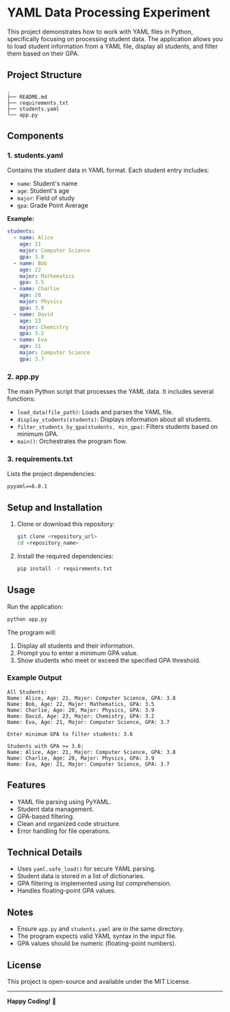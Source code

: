 # YAML Data Processing Experiment

This project demonstrates how to work with YAML files in Python, specifically focusing on processing student data. The application allows you to load student information from a YAML file, display all students, and filter them based on their GPA.

## Project Structure
```
.
├── README.md
├── requirements.txt
├── students.yaml
└── app.py
```

## Components
### 1. students.yaml
Contains the student data in YAML format. Each student entry includes:
- `name`: Student's name
- `age`: Student's age
- `major`: Field of study
- `gpa`: Grade Point Average

**Example:**
```yaml
students:
  - name: Alice
    age: 21
    major: Computer Science
    gpa: 3.8
  - name: Bob
    age: 22
    major: Mathematics
    gpa: 3.5
  - name: Charlie
    age: 20
    major: Physics
    gpa: 3.9
  - name: David
    age: 23
    major: Chemistry
    gpa: 3.2
  - name: Eva
    age: 21
    major: Computer Science
    gpa: 3.7
```

### 2. app.py
The main Python script that processes the YAML data. It includes several functions:
- `load_data(file_path)`: Loads and parses the YAML file.
- `display_students(students)`: Displays information about all students.
- `filter_students_by_gpa(students, min_gpa)`: Filters students based on minimum GPA.
- `main()`: Orchestrates the program flow.

### 3. requirements.txt
Lists the project dependencies:
```
pyyaml==6.0.1
```

## Setup and Installation
1. Clone or download this repository:
   ```sh
   git clone <repository_url>
   cd <repository_name>
   ```
2. Install the required dependencies:
   ```sh
   pip install -r requirements.txt
   ```

## Usage
Run the application:
```sh
python app.py
```

The program will:
1. Display all students and their information.
2. Prompt you to enter a minimum GPA value.
3. Show students who meet or exceed the specified GPA threshold.

### Example Output
```
All Students:
Name: Alice, Age: 21, Major: Computer Science, GPA: 3.8
Name: Bob, Age: 22, Major: Mathematics, GPA: 3.5
Name: Charlie, Age: 20, Major: Physics, GPA: 3.9
Name: David, Age: 23, Major: Chemistry, GPA: 3.2
Name: Eva, Age: 21, Major: Computer Science, GPA: 3.7

Enter minimum GPA to filter students: 3.6

Students with GPA >= 3.6:
Name: Alice, Age: 21, Major: Computer Science, GPA: 3.8
Name: Charlie, Age: 20, Major: Physics, GPA: 3.9
Name: Eva, Age: 21, Major: Computer Science, GPA: 3.7
```



## Features
- YAML file parsing using PyYAML.
- Student data management.
- GPA-based filtering.
- Clean and organized code structure.
- Error handling for file operations.

## Technical Details
- Uses `yaml.safe_load()` for secure YAML parsing.
- Student data is stored in a list of dictionaries.
- GPA filtering is implemented using list comprehension.
- Handles floating-point GPA values.

## Notes
- Ensure `app.py` and `students.yaml` are in the same directory.
- The program expects valid YAML syntax in the input file.
- GPA values should be numeric (floating-point numbers).

## License
This project is open-source and available under the MIT License.

---
**Happy Coding! 🚀**

